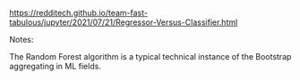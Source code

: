 https://redditech.github.io/team-fast-tabulous/jupyter/2021/07/21/Regressor-Versus-Classifier.html

Notes:

The Random Forest algorithm is a typical technical instance of the Bootstrap aggregating in ML fields.

